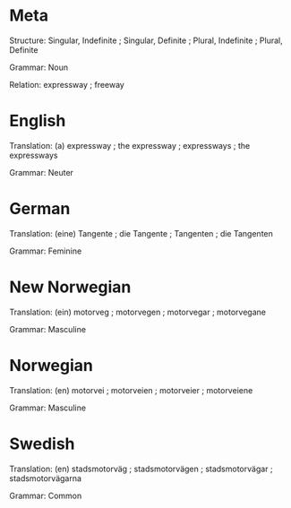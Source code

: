 Meta
====

Structure: Singular, Indefinite ; Singular, Definite ; Plural, Indefinite ; Plural, Definite

Grammar:   Noun

Relation:  expressway ; freeway



English
=======

Translation: (a) expressway ; the expressway ; expressways ; the expressways

Grammar:     Neuter



German
======

Translation: (eine) Tangente ; die Tangente ; Tangenten ; die Tangenten

Grammar:     Feminine



New Norwegian
=============

Translation: (ein) motorveg ; motorvegen ; motorvegar ; motorvegane

Grammar:     Masculine



Norwegian
=========

Translation: (en) motorvei ; motorveien ; motorveier ; motorveiene

Grammar:     Masculine



Swedish
=======

Translation: (en) stadsmotorväg ; stadsmotorvägen ; stadsmotorvägar ; stadsmotorvägarna

Grammar:     Common
